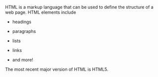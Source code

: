 HTML is a markup language that can be used to define the structure of a web page. HTML elements include







* headings
* paragraphs
* lists
* links
* and more!







The most recent major version of HTML is HTML5.
